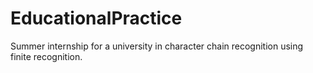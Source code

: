 # EducationalPractice

Summer internship for a university in character chain recognition using finite recognition.
